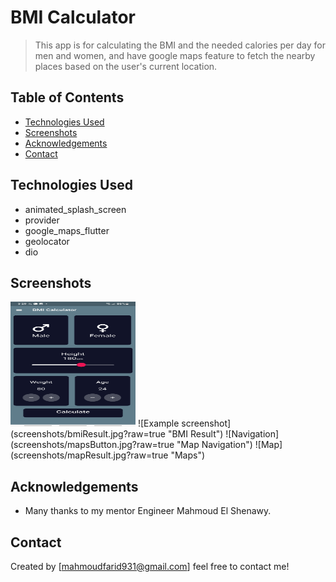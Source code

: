 # BMI Calculator
> This app is for calculating the BMI and the needed calories per day for men and women, and have google maps feature
to fetch the nearby places based on the user's current location.


## Table of Contents
* [Technologies Used](#technologies-used)
* [Screenshots](#screenshots)
* [Acknowledgements](#acknowledgements)
* [Contact](#contact)
<!-- * [License](#license) -->


## Technologies Used
- animated_splash_screen
- provider
- google_maps_flutter
- geolocator
- dio



## Screenshots
<img src="https://github.com/MahmoudEzzElden/bmi_calcuator/blob/master/screenshots/HomePage.jpg" width="200" height="200" />
![Example screenshot](screenshots/bmiResult.jpg?raw=true "BMI Result")
![Navigation](screenshots/mapsButton.jpg?raw=true "Map Navigation")
![Map](screenshots/mapResult.jpg?raw=true "Maps")
<!-- If you have screenshots you'd like to share, include them here. -->



## Acknowledgements
- Many thanks to  my mentor Engineer Mahmoud El Shenawy.


## Contact
Created by [mahmoudfarid931@gmail.com] feel free to contact me!




